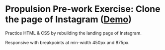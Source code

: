 # Propulsion Pre-work Exercise: Clone the page of Instagram ([Demo](https://galvandi.github.io/exercise-instagram-clone/))

Practice HTML & CSS by rebuilding the landing page of Instagram.

Responsive with breakpoints at min-width 450px and 875px.